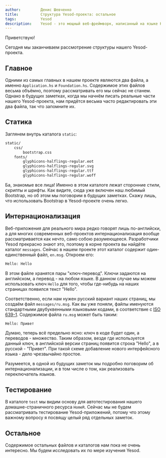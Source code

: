```yaml
---
author:         Денис Шевченко
title:          Структура Yesod-проекта: остальное
tags:           Yesod
description:    Yesod - это мощный веб-фреймворк, написанный на языке Haskell. Изучаем структуру нашего проекта. Осталось ещё кое-что...
---
```


Приветствую!

Сегодня мы заканчиваем рассмотрение структуры нашего Yesod-проекта.

## Главное

Одними из самых главных в нашем проекте являются два файла, а именно `Application.hs` и `Foundation.hs`. Содержимое этих файлов весьма объёмно, поэтому рассматривать его мы сейчас не станем. Однако в будущих заметках, когда мы начнём писать реальные части нашего Yesod-проекта, нам придётся весьма часто редактировать эти два файла, так что запомните их.

## Статика

Заглянем внутрь каталога `static`:

```bash
static/
    css/
        bootstrap.css
    fonts/
        glyphicons-halflings-regular.eot
        glyphicons-halflings-regular.svg
        glyphicons-halflings-regular.ttf
        glyphicons-halflings-regular.woff
```

Ба, знакомые все лица! Именно в этом каталоге лежат сторонние стили, скрипты и шрифты. Как видите, сюда уже включен наш любимый Bootstrap, но об этом мы поговорим в будущих заметках. Скажу лишь, что использовать Bootstrap в Yesod-проекте очень легко.

## Интернационализация

Веб-приложения для реального мира редко говорят лишь по-английски, а для многих современных веб-проектов интернационализация вообще рассматривается как нечто, само собою разумеющееся. Разработчики Yesod прекрасно знают это, поэтому в корне проекта вы найдёте каталог `messages`. Сейчас в нашем проекте этот каталог содержит один-единственный файл, `en.msg`. Откроем его:

```bash
Hello: Hello
```

В этом файле хранятся пары "ключ-перевод". Ключи задаются на английском, а перевод - на любом языке. В данном случае мы можем использовать ключ `Hello` для того, чтобы где-нибудь на наших страницах появился текст "Hello".

Соответственно, если нам нужен русский вариант наших страниц, мы создаём файл `messages/ru.msg`. Как вы уже поняли, файлы именуются стандартными двубуквенными языковыми кодами, в соответствие с [ISO 639-1](http://en.wikipedia.org/wiki/ISO_639-1). Содержимое файла `ru.msg` может быть таким:

```bash
Hello: Привет
```

Думаю, теперь всё предельно ясно: ключ в коде будет один, а переводов - множество. Таким образом, везде где используется данный ключ, в английской версии страниц появится строка "Hello", а в русской - "Привет". При такой схеме добавление нового интерфейсного языка - дело чрезвычайно простое.

Разумеется, в одной из будущих заметок мы подробно поговорим об интернационализации, и в том числе о том, как реализовать переключатель языков.

## Тестирование

В каталоге `test` мы видим основу для автотестирования нашего домашне-страничного ресурса `HomeR`. Сейчас мы не будем рассматривать тестирование Yesod-приложений, потому что этому важному вопросу я посвящу целый ряд отдельных заметок.

## Остальное

Содержимое остальных файлов и каталогов нам пока не очень интересно. Мы будем исследовать их по мере изучения Yesod.

